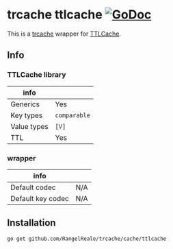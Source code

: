 # trcache ttlcache [![GoDoc](https://godoc.org/github.com/RangelReale/trcache/cache/ttlcache?status.png)](https://godoc.org/github.com/RangelReale/trcache/cache/ttlcache)

This is a [trcache](https://github.com/RangelReale/trcache) wrapper for [TTLCache](github.com/jellydator/ttlcache).

## Info

### TTLCache library

| info        |              |
|-------------|--------------|
| Generics    | Yes          |
| Key types   | `comparable` |
| Value types | `[V]`        |
| TTL         | Yes          |

### wrapper

| info              |     |
|-------------------|-----|
| Default codec     | N/A |
| Default key codec | N/A |

## Installation

```shell
go get github.com/RangelReale/trcache/cache/ttlcache
```
